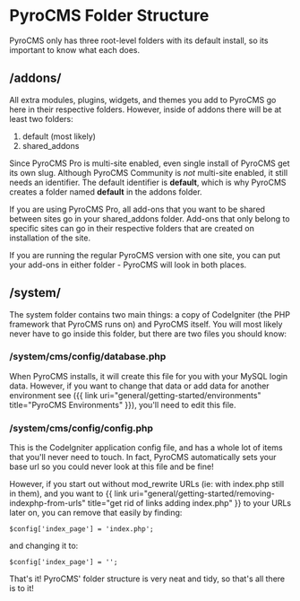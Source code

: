 # PyroCMS Folder Structure

PyroCMS only has three root-level folders with its default install, so its important to know what each does.

## /addons/

All extra modules, plugins, widgets, and themes you add to PyroCMS go here in their respective folders. However, inside of addons there will be at least two folders:

1. default (most likely)
2. shared_addons

Since PyroCMS Pro is multi-site enabled, even single install of PyroCMS get its own slug. Although PyroCMS Community is _not_ multi-site enabled, it still needs an identifier. The default identifier is **default**, which is why PyroCMS creates a folder named **default** in the addons folder.

If you are using PyroCMS Pro, all add-ons that you want to be shared between sites go in your shared_addons folder. Add-ons that only belong to specific sites can go in their respective folders that are created on installation of the site.

If you are running the regular PyroCMS version with one site, you can put your add-ons in either folder - PyroCMS will look in both places.

## /system/

The system folder contains two main things: a copy of CodeIgniter (the PHP framework that PyroCMS runs on) and PyroCMS itself. You will most likely never have to go inside this folder, but there are two files you should know:

### /system/cms/config/database.php

When PyroCMS installs, it will create this file for you with your MySQL login data. However, if you want to change that data or add data for another environment see ({{ link uri="general/getting-started/environments" title="PyroCMS Environments" }}), you'll need to edit this file.

### /system/cms/config/config.php

This is the CodeIgniter application config file, and has a whole lot of items that you'll never need to touch. In fact, PyroCMS automatically sets your base url so you could never look at this file and be fine!

However, if you start out without mod_rewrite URLs (ie: with index.php still in them), and you want to {{ link uri="general/getting-started/removing-indexphp-from-urls" title="get rid of links adding index.php" }} to your URLs later on, you can remove that easily by finding:

	$config['index_page'] = 'index.php';

and changing it to:

	$config['index_page'] = '';

That's it! PyroCMS' folder structure is very neat and tidy, so that's all there is to it!